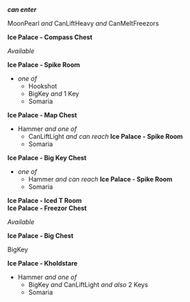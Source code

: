 ﻿***can enter***

MoonPearl *and* CanLiftHeavy *and* CanMeltFreezors

**Ice Palace - Compass Chest**

*Available*

**Ice Palace - Spike Room**

- *one of*
  - Hookshot
  - BigKey *and* 1 Key
  - Somaria

**Ice Palace - Map Chest**  

- Hammer *and one of*
  - CanLiftLight *and* *can reach* **Ice Palace - Spike Room**
  - Somaria

**Ice Palace - Big Key Chest**

- *one of*
  - Hammer *and* *can reach* **Ice Palace - Spike Room**
  - Somaria

**Ice Palace - Iced T Room**  
**Ice Palace - Freezor Chest**

*Available*

**Ice Palace - Big Chest**

BigKey

**Ice Palace - Kholdstare**

- Hammer *and one of*
  - BigKey *and* CanLiftLight *and also* 2 Keys
  - Somaria
